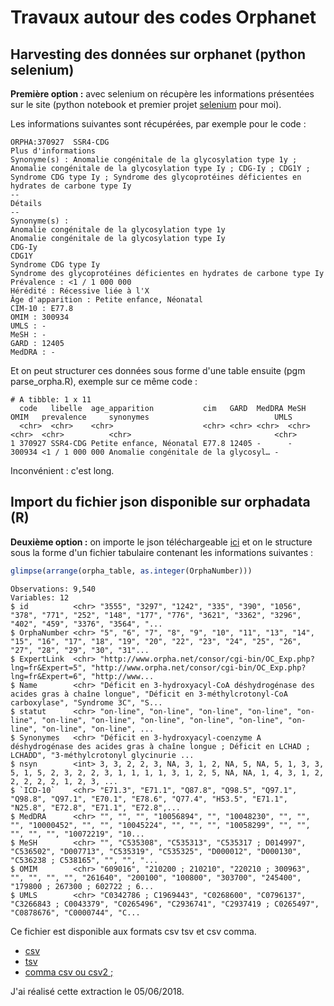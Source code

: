
# Travaux autour des codes Orphanet


## Harvesting des données sur orphanet (python selenium)

**Première option :** avec selenium on récupère les informations présentées sur le site (python notebook et premier projet [selenium](https://fr.wikipedia.org/wiki/Selenium_(informatique)) pour moi).

Les informations suivantes sont récupérées, par exemple pour le code :

```
ORPHA:370927  SSR4-CDG
Plus d'informations
Synonyme(s) : Anomalie congénitale de la glycosylation type 1y ; Anomalie congénitale de la glycosylation type Iy ; CDG-Iy ; CDG1Y ; Syndrome CDG type Iy ; Syndrome des glycoprotéines déficientes en hydrates de carbone type Iy
--
Détails
--
Synonyme(s) :
Anomalie congénitale de la glycosylation type 1y
Anomalie congénitale de la glycosylation type Iy
CDG-Iy
CDG1Y
Syndrome CDG type Iy
Syndrome des glycoprotéines déficientes en hydrates de carbone type Iy
Prévalence : <1 / 1 000 000
Hérédité : Récessive liée à l'X 
Âge d'apparition : Petite enfance, Néonatal
CIM-10 : E77.8
OMIM : 300934
UMLS : -
MeSH : -
GARD : 12405
MedDRA : -
```

Et on peut structurer ces données sous forme d'une table ensuite (pgm parse_orpha.R), exemple sur ce même code :

```
# A tibble: 1 x 11
  code   libelle  age_apparition           cim   GARD  MedDRA MeSH  OMIM   prevalence     synonymes                            UMLS 
  <chr>  <chr>    <chr>                    <chr> <chr> <chr>  <chr> <chr>  <chr>          <chr>                                <chr>
1 370927 SSR4-CDG Petite enfance, Néonatal E77.8 12405 -      -     300934 <1 / 1 000 000 Anomalie congénitale de la glycosyl… -  
```

Inconvénient : c'est long.

## Import du fichier json disponible sur orphadata  (R)

**Deuxième option :** on importe le json téléchargeable [ici](http://www.orphadata.org/cgi-bin/inc/product1.inc.php) et on le structure sous la forme d'un fichier tabulaire contenant les informations suivantes :

```r
glimpse(arrange(orpha_table, as.integer(OrphaNumber)))
```

```
Observations: 9,540
Variables: 12
$ id          <chr> "3555", "3297", "1242", "335", "390", "1056", "378", "771", "252", "148", "177", "776", "3621", "3362", "3296", "402", "459", "3376", "3564", "...
$ OrphaNumber <chr> "5", "6", "7", "8", "9", "10", "11", "13", "14", "15", "16", "17", "18", "19", "20", "22", "23", "24", "25", "26", "27", "28", "29", "30", "31"...
$ ExpertLink  <chr> "http://www.orpha.net/consor/cgi-bin/OC_Exp.php?lng=fr&Expert=5", "http://www.orpha.net/consor/cgi-bin/OC_Exp.php?lng=fr&Expert=6", "http://www...
$ Name        <chr> "Déficit en 3-hydroxyacyl-CoA déshydrogénase des acides gras à chaîne longue", "Déficit en 3-méthylcrotonyl-CoA carboxylase", "Syndrome 3C", "S...
$ statut      <chr> "on-line", "on-line", "on-line", "on-line", "on-line", "on-line", "on-line", "on-line", "on-line", "on-line", "on-line", "on-line", "on-line", ...
$ Synonymes   <chr> "Déficit en 3-hydroxyacyl-coenzyme A déshydrogénase des acides gras à chaîne longue ; Déficit en LCHAD ; LCHADD", "3-méthylcrotonyl glycinurie ...
$ nsyn        <int> 3, 3, 2, 2, 3, NA, 3, 1, 2, NA, 5, NA, 5, 1, 3, 3, 5, 1, 5, 2, 3, 2, 2, 3, 1, 1, 1, 1, 3, 1, 2, 5, NA, NA, 1, 4, 3, 1, 2, 2, 2, 2, 2, 1, 2, 3, ...
$ `ICD-10`    <chr> "E71.3", "E71.1", "Q87.8", "Q98.5", "Q97.1", "Q98.8", "Q97.1", "E70.1", "E78.6", "Q77.4", "H53.5", "E71.1", "N25.8", "E72.8", "E71.1", "E72.8",...
$ MedDRA      <chr> "", "", "", "10056894", "", "10048230", "", "", "", "10000452", "", "", "10045224", "", "", "", "10058299", "", "", "", "", "", "10072219", "10...
$ MeSH        <chr> "", "C535308", "C535313", "C535317 ; D014997", "C536502", "D007713", "C535319", "C535325", "D000012", "D000130", "C536238 ; C538165", "", "", "...
$ OMIM        <chr> "609016", "210200 ; 210210", "220210 ; 300963", "", "", "", "", "261640", "200100", "100800", "303700", "245400", "179800 ; 267300 ; 602722 ; 6...
$ UMLS        <chr> "C0342786 ; C1969443", "C0268600", "C0796137", "C3266843 ; C0043379", "C0265496", "C2936741", "C2937419 ; C0265497", "C0878676", "C0000744", "C...
```

Ce fichier est disponible aux formats csv tsv et csv comma.

- [csv](https://github.com/GuillaumePressiat/orpha/blob/master/data/orpha_table.csv)
- [tsv](https://github.com/GuillaumePressiat/orpha/blob/master/data/orpha_table.tsv)
- [comma csv ou csv2 ;](https://github.com/GuillaumePressiat/orpha/blob/master/data/orpha_table_comma.csv)

J'ai réalisé cette extraction le 05/06/2018.
